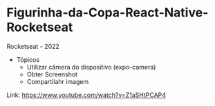 # Figurinha-da-Copa-React-Native-Rocketseat

Rocketseat - 2022

- Tópicos
  - Utilizar câmera do dispositivo (expo-camera)
  - Obter Screenshot
  - Compartilahr imagem
  
  
Link: https://www.youtube.com/watch?v=Z1aSHtPCAP4
